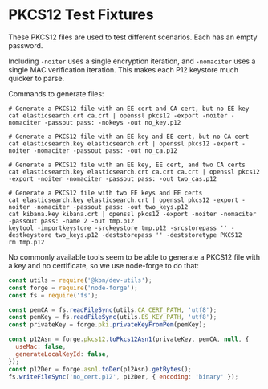 # PKCS12 Test Fixtures

These PKCS12 files are used to test different scenarios. Each has an empty password.

Including `-noiter` uses a single encryption iteration, and `-nomaciter` uses a single MAC verification iteration.
This makes each P12 keystore much quicker to parse.

Commands to generate files:

```shell
# Generate a PKCS12 file with an EE cert and CA cert, but no EE key
cat elasticsearch.crt ca.crt | openssl pkcs12 -export -noiter -nomaciter -passout pass: -nokeys -out no_key.p12

# Generate a PKCS12 file with an EE key and EE cert, but no CA cert
cat elasticsearch.key elasticsearch.crt | openssl pkcs12 -export -noiter -nomaciter -passout pass: -out no_ca.p12

# Generate a PKCS12 file with an EE key, EE cert, and two CA certs
cat elasticsearch.key elasticsearch.crt ca.crt ca.crt | openssl pkcs12 -export -noiter -nomaciter -passout pass: -out two_cas.p12

# Generate a PKCS12 file with two EE keys and EE certs
cat elasticsearch.key elasticsearch.crt | openssl pkcs12 -export -noiter -nomaciter -passout pass: -out two_keys.p12
cat kibana.key kibana.crt | openssl pkcs12 -export -noiter -nomaciter -passout pass: -name 2 -out tmp.p12
keytool -importkeystore -srckeystore tmp.p12 -srcstorepass '' -destkeystore two_keys.p12 -deststorepass '' -deststoretype PKCS12
rm tmp.p12
```

No commonly available tools seem to be able to generate a PKCS12 file with a key and no certificate, so we use node-forge to do that:

```js
const utils = require('@kbn/dev-utils');
const forge = require('node-forge');
const fs = require('fs');

const pemCA = fs.readFileSync(utils.CA_CERT_PATH, 'utf8');
const pemKey = fs.readFileSync(utils.ES_KEY_PATH, 'utf8');
const privateKey = forge.pki.privateKeyFromPem(pemKey);

const p12Asn = forge.pkcs12.toPkcs12Asn1(privateKey, pemCA, null, {
  useMac: false,
  generateLocalKeyId: false,
});
const p12Der = forge.asn1.toDer(p12Asn).getBytes();
fs.writeFileSync('no_cert.p12', p12Der, { encoding: 'binary' });
```

